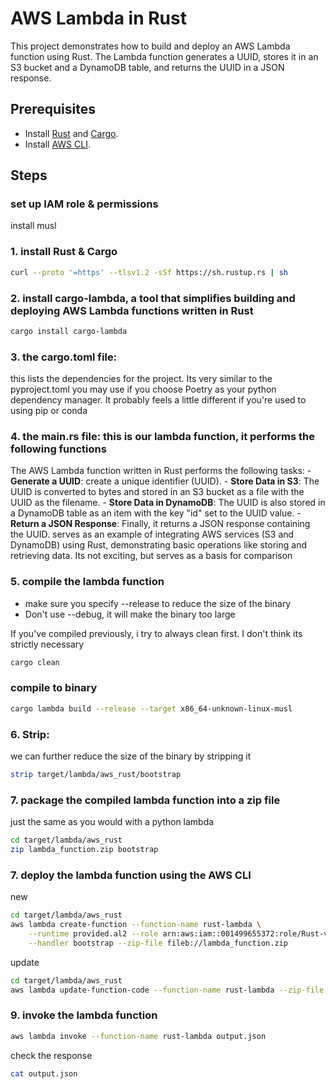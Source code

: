 # AWS Lambda in Rust

This project demonstrates how to build and deploy an AWS Lambda function using Rust. 
The Lambda function generates a UUID, stores it in an S3 bucket and a DynamoDB table, and returns the UUID in a JSON response.

## Prerequisites

- Install [Rust](https://www.rust-lang.org/) and [Cargo](https://doc.rust-lang.org/cargo/).
- Install [AWS CLI](https://aws.amazon.com/cli/).

## Steps

### set up IAM role & permissions

install musl

### 1. install Rust & Cargo
```bash
curl --proto '=https' --tlsv1.2 -sSf https://sh.rustup.rs | sh
```

### 2. install cargo-lambda, a tool that simplifies building and deploying AWS Lambda functions written in Rust

```bash
cargo install cargo-lambda
```

### 3. the cargo.toml file: 
this lists the dependencies for the project. Its very similar to the pyproject.toml you may use if you choose Poetry as 
your python dependency manager. It probably feels a little different if you're used to using pip or conda

### 4. the main.rs file: this is our lambda function, it performs the following functions
The AWS Lambda function written in Rust performs the following tasks:
    - **Generate a UUID**: create a unique identifier (UUID).
    - **Store Data in S3**: The UUID is converted to bytes and stored in an S3 bucket as a file with the UUID as the filename.
    - **Store Data in DynamoDB**: The UUID is also stored in a DynamoDB table as an item with the key "id" set to the UUID value.
    - **Return a JSON Response**: Finally, it returns a JSON response containing the UUID.
serves as an example of integrating AWS services (S3 and DynamoDB) using Rust, demonstrating basic operations like 
storing and retrieving data. Its not exciting, but serves as a basis for comparison

### 5. compile the lambda function
- make sure you specify --release to reduce the size of the binary
- Don't use --debug, it will make the binary too large

If you've compiled previously, i try to always clean first. I don't think its strictly necessary
```bash
cargo clean
```

### compile to binary
```bash
cargo lambda build --release --target x86_64-unknown-linux-musl
```

### 6. Strip: 
we can further reduce the size of the binary by stripping it
```bash
strip target/lambda/aws_rust/bootstrap
```

### 7. package the compiled lambda function into a zip file
just the same as you would with a python lambda

```bash
cd target/lambda/aws_rust
zip lambda_function.zip bootstrap
```

### 7. deploy the lambda function using the AWS CLI
new
```bash
cd target/lambda/aws_rust
aws lambda create-function --function-name rust-lambda \
    --runtime provided.al2 --role arn:aws:iam::001499655372:role/Rust-vs-Python-project \
    --handler bootstrap --zip-file fileb://lambda_function.zip
```

update
```bash
cd target/lambda/aws_rust
aws lambda update-function-code --function-name rust-lambda --zip-file fileb://lambda_function.zip
```

### 9. invoke the lambda function
```bash
aws lambda invoke --function-name rust-lambda output.json
```

check the response
```bash
cat output.json
```